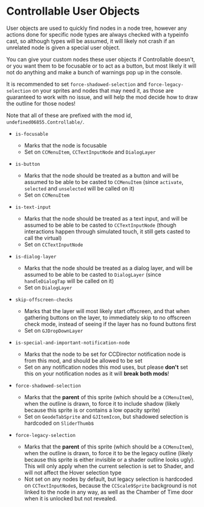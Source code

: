 # Controllable User Objects

User objects are used to quickly find nodes in a node tree, however any actions
done for specific node types are always checked with a typeinfo cast, so
although types will be assumed, it will likely not crash if an unrelated node
is given a special user object.

You can give your custom nodes these user objects if Controllable doesn't, or
you want them to be focusable or to act as a button, but most likely it will
not do anything and make a bunch of warnings pop up in the console.

It is recommended to set `force-shadowed-selection` and `force-legacy-selection`
on your sprites and nodes that may need it, as those are guaranteed to work with
no issue, and will help the mod decide how to draw the outline for those nodes!

Note that all of these are prefixed with the mod id,
`undefined06855.Controllable/`.

- `is-focusable`
    - Marks that the node is focusable
    - Set on `CCMenuItem`, `CCTextInputNode` and `DialogLayer`

- `is-button`
    - Marks that the node should be treated as a button and will be assumed to 
    be able to be casted to `CCMenuItem` (since `activate`, `selected` and
    `unselected` will be called on it)
    - Set on `CCMenuItem`

- `is-text-input`
    - Marks that the node should be treated as a text input, and will be assumed
    to be able to be casted to `CCTextInputNode` (though interactions happen
    through simulated touch, it still gets casted to call the virtual)
    - Set on `CCTextInputNode`

- `is-dialog-layer`
    - Marks that the node should be treated as a dialog layer, and will be
    assumed to be able to be casted to `DialogLayer` (since `handleDialogTap`
    will be called on it)
    - Set on `DialogLayer`

- `skip-offscreen-checks`
    - Marks that the layer will most likely start offscreen, and that when
    gathering buttons on the layer, to immediately skip to no offscreen check
    mode, instead of seeing if the layer has no found buttons first
    - Set on `GJDropDownLayer`

- `is-special-and-important-notification-node`
    - Marks that the node to be set for CCDirector notification node is from
    this mod, and should be allowed to be set
    - Set on any notification nodes this mod uses, but please **don't** set this
    on your notification nodes as it will **break both mods**!

- `force-shadowed-selection`
    - Marks that the **parent** of this sprite (which should be a `CCMenuItem`),
    when the outline is drawn, to force it to include shadow (likely because
    this sprite is or contains a low opacity sprite)
    - Set on `GeodeTabSprite` and `GJItemIcon`, but shadowed selection
    is hardcoded on `SliderThumb`s

- `force-legacy-selection`
    - Marks that the **parent** of this sprite (which should be a `CCMenuItem`),
    when the outline is drawn, to force it to be the legacy outline (likely
    because this sprite is either invisible or a shader outline looks ugly).
    This will only apply when the current selection is set to Shader, and will
    not affect the Hover selection type
    - Not set on any nodes by default, but legacy selection is hardcoded on
    `CCTextInputNode`s, because the `CCScale9Sprite` background is not linked to
    the node in any way, as well as the Chamber of Time door when it is unlocked
    but not revealed.
